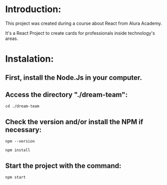 # Introduction:

This project was created during a course about React from Alura Academy.

It's a React Project to create cards for professionals inside technology's areas.

# Instalation:

## First, install the Node.Js in your computer.

## Access the directory "./dream-team":

```nh
cd ./dream-team
```

## Check the version and/or install the NPM if necessary:

```nh
npm --version
```

```nh
npm install
```

## Start the project with the command:

```nh
npm start
```
